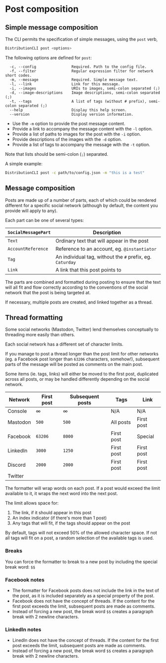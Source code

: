# Post composition

## Simple message composition

The CLI permits the specification of simple messages, using the `post` verb,

```bash
DistributionCLI post <options>
```

The following options are defined for `post`:

```text
  -c, --config                Required. Path to the config file.
  -f, --filter                Regular expression filter for network short codes.
  -m, --message               Required. Simple message text.
  -l, --link                  Link for this message.
  -i, --images                URIs to images, semi-colon separated (;)
  -d, --image-descriptions    Image descriptions, semi-colon separated (;)
  -t, --tags                  A list of tags (without # prefix), semi-colon separated (;)
  --help                      Display this help screen.
  --version                   Display version information.
```

* Use the `-m` option to provide the post message content.
* Provide a link to accompany the message content with the `-l` option.
* Provide a list of paths to images for the post with the `-i` option.
* Provide descriptions of the images with the `-d` option.
* Provide a list of tags to accompany the message with the `-t` option.

Note that lists should be semi-colon (`;`) separated.

A simple example:

```bash
DistributionCLI post -c path/to/config.json -m "this is a test"
```

## Message composition

Posts are made up of a number of parts, each of which could be rendered different for a specific social network (although by default, the content you provide will apply to any).

Each part can be one of several types:

| `SocialMessagePart` | Description |
|-|-|
| `Text` | Ordinary text that will appear in the post |
| `AccountReference` | Reference to an account, eg. `@instantiator` |
| `Tag` | An individual tag, without the `#` prefix, eg. `Caturday` |
| `Link` | A link that this post points to |

The parts are combined and formatted during posting to ensure that the text will all fit and flow correctly according to the conventions of the social network that the post is being targeted at.

If necessary, multiple posts are created, and linked together as a thread.

## Thread formatting

Some social networks (Mastodon, Twitter) lend themselves conceptually to threading more easily than others.

Each social network has a different set of character limits.

If you manage to post a thread longer than the post limit for other networks (eg. a Facebook post longer than `63206` characters, somehow!), subsequent parts of the message will be posted as comments on the main post.

Some items (ie. tags, links) will either be moved to the first post, duplicated across all posts, or may be handled differently depending on the social network.

| Network | First post | Subsequent posts | Tags | Link |
|-|-|-|-|-|
| Console | ∞ | ∞ | N/A | N/A |
| Mastodon | `500` | `500` | All posts | First post |
| Facebook | `63206` | `8000` | First post | Special |
| LinkedIn | `3000` | `1250` | First post | First post |
| Discord | `2000` | `2000` | First post | First post | 
| Twitter | | | | |

The formatter will wrap words on each post. If a post would exceed the limit available to it, it wraps the next word into the next post.

The limit allows space for:

1. The link, if it should appear in this post
1. An index indicator (if there's more than 1 post)
1. Any tags that will fit, if the tags should appear on the post

By default, tags will not exceed 50% of the allowed character space. If not all tags will fit on a post, a random selection of the available tags is used.

### Breaks

You can force the formatter to break to a new post by including the special break word: `$$`

### Facebook notes

* The formatter for Facebook posts does not include the link in the text of the post, as it is included separately as a special property of the post.
* Facebook does not have the concept of threads. If the content for the first post exceeds the limit, subsequent posts are made as comments.
* Instead of forcing a new post, the break word `$$` creates a paragraph break with 2 newline characters.

### LinkedIn notes

* LinedIn does not have the concept of threads. If the content for the first post exceeds the limit, subsequent posts are made as comments.
* Instead of forcing a new post, the break word `$$` creates a paragraph break with 2 newline characters.
